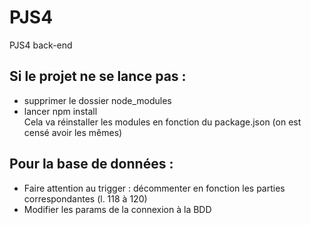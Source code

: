 # PJS4
PJS4 back-end 

## Si le projet ne se lance pas :
- supprimer le dossier node_modules
- lancer npm install  
Cela va réinstaller les modules en fonction du package.json (on est censé avoir les mêmes)

## Pour la base de données :
- Faire attention au trigger : décommenter en fonction les parties correspondantes (l. 118 à 120)
- Modifier les params de la connexion à la BDD